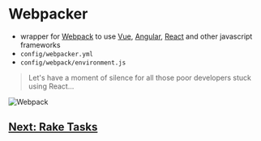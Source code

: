 # Webpacker
- wrapper for [Webpack](https://webpack.js.org/) to use [Vue](https://vuejs.org/), [Angular](https://angular.io/), [React](https://reactjs.org/) and other javascript frameworks
- `config/webpacker.yml`
- `config/webpack/environment.js`

>Let's have a moment of silence for all those poor developers stuck using React...

![Webpack](https://coursework.vschool.io/content/images/2016/11/webpackDependecies.png)

## [Next: Rake Tasks](13_RAKE.md)